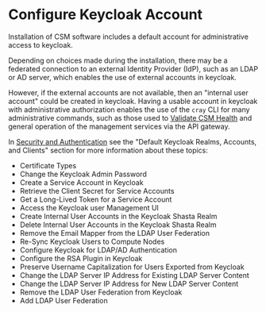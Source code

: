 # Configure Keycloak Account

Installation of CSM software includes a default account for administrative access to keycloak.

Depending on choices made during the installation, there may be a federated connection to
an external Identity Provider (IdP), such as an LDAP or AD server, which enables the use
of external accounts in keycloak.

However, if the external accounts are not available, then an "internal user account" could be
created in keycloak. Having a usable account in keycloak with administrative authorization
enables the use of the `cray` CLI for many administrative commands, such as those used to
[Validate CSM Health](../validate_csm_health.md) and general operation of the management services
via the API gateway.

In [Security and Authentication](../README.md#security-and-authentication)
see the "Default Keycloak Realms, Accounts, and Clients" section for more information about these topics:

   * Certificate Types
   * Change the Keycloak Admin Password
   * Create a Service Account in Keycloak
   * Retrieve the Client Secret for Service Accounts
   * Get a Long-Lived Token for a Service Account
   * Access the Keycloak user Management UI
   * Create Internal User Accounts in the Keycloak Shasta Realm
   * Delete Internal User Accounts in the Keycloak Shasta Realm
   * Remove the Email Mapper from the LDAP User Federation
   * Re-Sync Keycloak Users to Compute Nodes
   * Configure Keycloak for LDAP/AD Authentication
   * Configure the RSA Plugin in Keycloak
   * Preserve Username Capitalization for Users Exported from Keycloak
   * Change the LDAP Server IP Address for Existing LDAP Server Content
   * Change the LDAP Server IP Address for New LDAP Server Content
   * Remove the LDAP User Federation from Keycloak
   * Add LDAP User Federation
